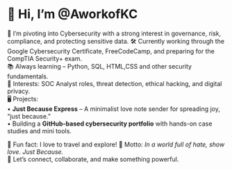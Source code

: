 # 👋 Hi, I’m @AworkofKC

🎯 I’m pivoting into Cybersecurity with a strong interest in governance, risk, compliance, and protecting sensitive data.
🛠️ Currently working through the Google Cybersecurity Certificate, FreeCodeCamp, and preparing for the CompTIA Security+ exam.  
📚 Always learning – Python, SQL, HTML,CSS and other security fundamentals.  
🔐 Interests: SOC Analyst roles, threat detection, ethical hacking, and digital privacy.  
🖥️ Projects:  
• **Just Because Express** – A minimalist love note sender for spreading joy, “just because.”  
• Building a **GitHub-based cybersecurity portfolio** with hands-on case studies and mini tools.

🧠 Fun fact: I love to travel and explore!
🌟 Motto: *In a world full of hate, show love. Just Because.*  
💬 Let’s connect, collaborate, and make something powerful.


